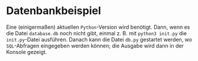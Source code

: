 # Datenbankbeispiel

Eine (einigermaßen) aktuellen `Python`-Version wird benötigt. Dann, wenn es die Datei `database.db` noch nicht gibt, einmal z. B. mit `python3 init.py` die `init.py`-Datei ausführen. Danach kann die Datei `db.py` gestartet werden, wo `SQL`-Abfragen eingegeben werden können; die Ausgabe wird dann in der Konsole gezeigt.
